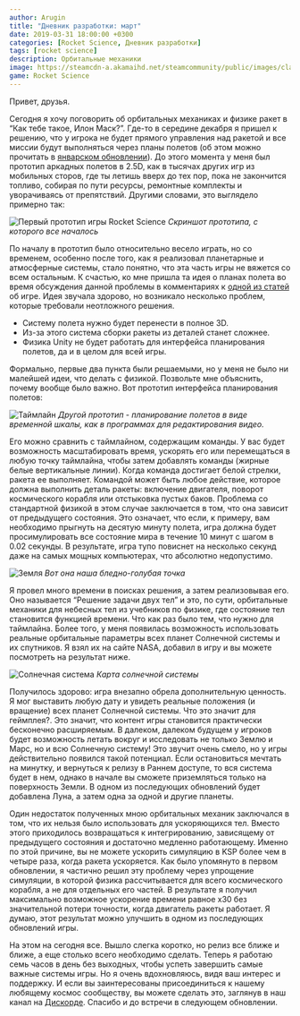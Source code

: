 ```yaml
---
author: Arugin
title: "Дневник разработки: март"
date: 2019-03-31 18:00:00 +0300
categories: [Rocket Science, Дневник разработки]
tags: [rocket science]
description: Орбитальные механики
image: https://steamcdn-a.akamaihd.net/steamcommunity/public/images/clans/34094219/14ed4aa2a72c0aa043463164a92070616a2f46d9.png
game: Rocket Science
---
```

Привет, друзья.

Сегодня я хочу поговорить об орбитальных механиках и физике ракет в “Как тебе такое, Илон Маск?”. Где-то в середине декабря я пришел к решению, что у игрока не будет прямого управления над ракетой и все миссии будут выполняться через планы полетов (об этом можно прочитать в [январском обновлении](/ru/posts/2019/january-developer-update/)). До этого момента у меня был прототип аркадных полетов в 2.5D, как в тысячах других игр из мобильных сторов, где ты летишь вверх до тех пор, пока не закончится топливо, собирая по пути ресурсы, ремонтные комплекты и уворачиваясь от препятствий. Другими словами, это выглядело примерно так:

![Первый прототип игры Rocket Science](https://steamcdn-a.akamaihd.net/steamcommunity/public/images/clans/34094219/df1a14651be0f54b733afb7322adc58d63501e31.png)
_Скриншот прототипа, с которого все началось_

По началу в прототип было относительно весело играть, но со временем, особенно после того, как я реализовал планетарные и атмосферные системы, стало понятно, что эта часть игры не вяжется со всем остальным. К счастью, ко мне пришла та идея о планах полета во время обсуждения данной проблемы в комментариях к [одной из статей](https://steamcommunity.com/linkfilter/?u=https%3A%2F%2Fdtf.ru%2Findie%2F34184-kak-ya-na-mars-raketu-otpravlyal) об игре. Идея звучала здорово, но возникало несколько проблем, которые требовали неотложного решения.

- Систему полета нужно будет перенести в полное 3D.
- Из-за этого система сборки ракеты из деталей станет сложнее.
- Физика Unity не будет работать для интерфейса планирования полетов, да и в целом для всей игры.

Формально, первые два пункта были решаемыми, но у меня не было ни малейшей идеи, что делать с физикой. Позвольте мне объяснить, почему вообще было важно. Вот прототип интерфейса планирования полетов:

![Таймлайн](https://steamcdn-a.akamaihd.net/steamcommunity/public/images/clans/34094219/4496c88c8083629ca15496d805ef7eac9a13dd47.gif)
_Другой прототип - планирование полетов в виде временной шкалы, как в программах для редактирования видео._

Его можно сравнить с таймлайном, содержащим команды. У вас будет возможность масштабировать время, ускорять его или перемещаться в любую точку таймлайна, чтобы затем добавлять команды (жирные белые вертикальные линии). Когда команда достигает белой стрелки, ракета ее выполняет. Командой может быть любое действие, которое должна выполнить деталь ракеты: включение двигателя, поворот космического корабля или отстыковка пустых баков. Проблема со стандартной физикой в этом случае заключается в том, что она зависит от предыдущего состояния. Это означает, что если, к примеру, вам необходимо прыгнуть на десятую минуту полета, игра должна будет просимулировать все состояние мира в течение 10 минут с шагом в 0.02 секунды. В результате, игра тупо повиснет на несколько секунд даже на самых мощных компьютерах, что абсолютно недопустимо.

![Земля](https://steamcdn-a.akamaihd.net/steamcommunity/public/images/clans/34094219/14ed4aa2a72c0aa043463164a92070616a2f46d9.png)
_Вот она наша бледно-голубая точка_

Я провел много времени в поисках решения, а затем реализовывая его. Оно называется “Решение задачи двух тел” и это, по сути, орбитальные механики для небесных тел из учебников по физике, где состояние тел становится функцией времени. Что как раз было тем, что нужно для таймлайна. Более того, у меня появилась возможность использовать реальные орбитальные параметры всех планет Солнечной системы и их спутников. Я взял их на сайте NASA, добавил в игру и вы можете посмотреть на результат ниже.

![Солнечная система](https://steamcdn-a.akamaihd.net/steamcommunity/public/images/clans/34094219/dae5b661e19cbc510e6012ea99dfbca7947a77e0.gif)
_Карта солнечной системы_

Получилось здорово: игра внезапно обрела дополнительную ценность. Я мог выставить любую дату и увидеть реальные положения (и вращение) всех планет Солнечной системы. Что это значит для геймплея?. Это значит, что контент игры становится практически бесконечно расширяемым. В далеком, далеком будущем у игроков будет возможность летать вокруг и исследовать не только Землю и Марс, но и всю Солнечную систему! Это звучит очень смело, но у игры действительно появился такой потенциал. Если остановиться мечтать на минутку, и вернуться к релизу в Раннем доступе, то вся система будет в нем, однако в начале вы сможете приземляться только на поверхность Земли. В одном из последующих обновлений будет добавлена Луна, а затем одна за одной и другие планеты.

Один недостаток полученных мною орбитальных механик заключался в том, что их нельзя было использовать для ускоряющихся тел. Вместо этого приходилось возвращаться к интегрированию, зависящему от предыдущего состояния и достаточно медленно работающему. Именно по этой причине, вы не можете ускорить симуляцию в KSP более чем в четыре раза, когда ракета ускоряется. Как было упомянуто в первом обновлении, я частично решил эту проблему через упрощение симуляции, в которой физика рассчитывается для всего космического корабля, а не для отдельных его частей. В результате я получил максимально возможное ускорение времени равное x30 без значительной потери точности, когда двигатель ракеты работает. Я думаю, этот результат можно улучшить в одном из последующих обновлений игры.

На этом на сегодня все. Вышло слегка коротко, но релиз все ближе и ближе, а еще столько всего необходимо сделать. Теперь я работаю семь часов в день без выходных, чтобы успеть завершить самые важные системы игры. Но я очень вдохновляюсь, видя ваш интерес и поддержку. И если вы заинтересованы присоединиться к нашему любящему космос сообществу, вы можете сделать это, заглянув в наш канал на [Дискорде](steam://openurl_external/https://steamcommunity.com/linkfilter/?u=https%3A%2F%2Fdiscord.gg%2FCx3yAH6). Спасибо и до встречи в следующем обновлении.
